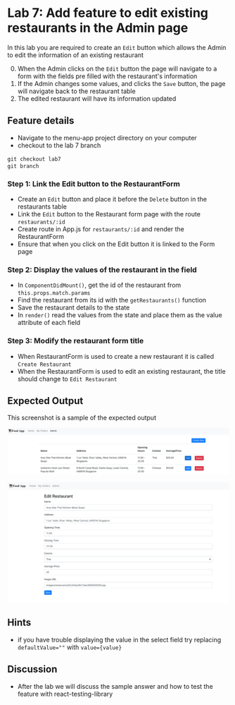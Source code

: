 # Lab 7: Add feature to edit existing restaurants in the Admin page

In this lab you are required to create an `Edit` button which allows the Admin to edit the information of an existing restaurant

0. When the Admin clicks on the `Edit` button the page will navigate to a form with the fields pre filled with the restaurant's information
1. If the Admin changes some values, and clicks the `Save` button, the page will navigate back to the restaurant table
2. The edited restaurant will have its information updated

## Feature details

- Navigate to the menu-app project directory on your computer
- checkout to the lab 7 branch

```
git checkout lab7
git branch
```

### Step 1: Link the Edit button to the RestaurantForm

- Create an `Edit` button and place it before the `Delete` button in the restaurants table
- Link the `Edit` button to the Restaurant form page with the route `restaurants/:id`
- Create route in App.js for `restaurants/:id` and render the RestaurantForm
- Ensure that when you click on the Edit button it is linked to the Form page

### Step 2: Display the values of the restaurant in the field

- In `ComponentDidMount()`, get the id of the restaurant from `this.props.match.params`
- Find the restaurant from its id with the `getRestaurants()` function
- Save the restaurant details to the state
- In `render()` read the values from the state and place them as the value attribute of each field

### Step 3: Modify the restaurant form title

- When RestaurantForm is used to create a new restaurant it is called `Create Restaurant`
- When the RestaurantForm is used to edit an existing restaurant, the title should change to `Edit Restaurant`

## Expected Output

This screenshot is a sample of the expected output

![Edit restaurant button on the Admin page](../../../.gitbook/assets/front-end-web-development/react/menu-app-labs/lab7-output-1.png)

![Restaurant form pre filled with values of restaurant](../../../.gitbook/assets/front-end-web-development/react/menu-app-labs/lab7-output-2.png)

## Hints

- if you have trouble displaying the value in the select field try replacing `defaultValue=""` with `value={value}`

## Discussion

- After the lab we will discuss the sample answer and how to test the feature with react-testing-library
